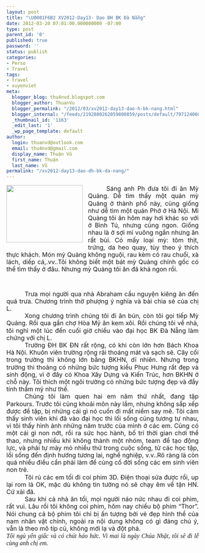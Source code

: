 ```yaml
---
layout: post
title: "\U0001F6B2 XV2012-Day13- Dạo ĐH BK Đà Nẵng"
date: 2012-03-20 07:01:00.000000000 -07:00
type: post
parent_id: '0'
published: true
password: ''
status: publish
categories:
- Perso
- Travel
tags:
- travel
- xuyenviet
meta:
  blogger_blog: thu4nvd.blogspot.com
  blogger_author: ThuanVu
  blogger_permalink: "/2012/03/xv2012-day13-dao-h-bk-nang.html"
  blogger_internal: "/feeds/2192800262059800859/posts/default/7971240601559968565"
  _thumbnail_id: '1163'
  _edit_last: '1'
  _wp_page_template: default
author:
  login: thuanvd@outlook.com
  email: thu4nvd@gmail.com
  display_name: Thuận Vũ
  first_name: Thuận
  last_name: Vũ
permalink: "/xv2012-day13-dao-dh-bk-da-nang/"
---
```

<div style="text-align: justify;"><!--[if gte mso 9]><xml> <o:OfficeDocumentSettings>  <o:RelyOnVML/>  <o:AllowPNG/> </o:OfficeDocumentSettings></xml><![endif]--><!--[if gte mso 9]><xml> <w:WordDocument>  <w:View>Normal</w:View>  <w:Zoom>0</w:Zoom>  <w:TrackMoves/>  <w:TrackFormatting/>  <w:PunctuationKerning/>  <w:ValidateAgainstSchemas/>  <w:SaveIfXMLInval>false</w:SaveIfXMLInvalid>  <w:IgnoreMixedContent>false</w:IgnoreMixedContent>  <w:AlwaysShowPlaceholderText>false</w:AlwaysShowPlaceholderText>  <w:DoNotPromoteQF/>  <w:LidThemeOther>EN-US</w:LidThemeOther>  <w:LidThemeAsian>X-NONE</w:LidThemeAsian>  <w:LidThemeComplexScript>X-NONE</w:LidThemeComplexScript>  <w:Compatibility>   <w:BreakWrappedTables/>   <w:SnapToGridInCell/>   <w:WrapTextWithPunct/>   <w:UseAsianBreakRules/>   <w:DontGrowAutofit/>   <w:SplitPgBreakAndParaMark/>   <w:DontVertAlignCellWithSp/>   <w:DontBreakConstrainedForcedTables/>   <w:DontVertAlignInTxbx/>   <w:Word11KerningPairs/>   <w:CachedColBalance/>   <w:UseFELayout/>  </w:Compatibility>  <m:mathPr>   <m:mathFont m:val="Cambria Math"/>   <m:brkBin m:val="before"/>   <m:brkBinSub m:val="--"/>   <m:smallFrac m:val="off"/>   <m:dispDef/>   <m:lMargin m:val="0"/>   <m:rMargin m:val="0"/>   <m:defJc m:val="centerGroup"/>   <m:wrapIndent m:val="1440"/>   <m:intLim m:val="subSup"/>   <m:naryLim m:val="undOvr"/>  </m:mathPr></w:WordDocument></xml><![endif]--><!--[if gte mso 9]><xml> <w:LatentStyles DefLockedState="false" DefUnhideWhenUsed="true"   DefSemiHidden="true" DefQFormat="false" DefPriority="99"   LatentStyleCount="267">  <w:LsdException Locked="false" Priority="0" SemiHidden="false"    UnhideWhenUsed="false" QFormat="true" Name="Normal"/>  <w:LsdException Locked="false" Priority="9" SemiHidden="false"    UnhideWhenUsed="false" QFormat="true" Name="heading 1"/>  <w:LsdException Locked="false" Priority="9" QFormat="true" Name="heading 2"/>  <w:LsdException Locked="false" Priority="9" QFormat="true" Name="heading 3"/>  <w:LsdException Locked="false" Priority="9" QFormat="true" Name="heading 4"/>  <w:LsdException Locked="false" Priority="9" QFormat="true" Name="heading 5"/>  <w:LsdException Locked="false" Priority="9" QFormat="true" Name="heading 6"/>  <w:LsdException Locked="false" Priority="9" QFormat="true" Name="heading 7"/>  <w:LsdException Locked="false" Priority="9" QFormat="true" Name="heading 8"/>  <w:LsdException Locked="false" Priority="9" QFormat="true" Name="heading 9"/>  <w:LsdException Locked="false" Priority="39" Name="toc 1"/>  <w:LsdException Locked="false" Priority="39" Name="toc 2"/>  <w:LsdException Locked="false" Priority="39" Name="toc 3"/>  <w:LsdException Locked="false" Priority="39" Name="toc 4"/>  <w:LsdException Locked="false" Priority="39" Name="toc 5"/>  <w:LsdException Locked="false" Priority="39" Name="toc 6"/>  <w:LsdException Locked="false" Priority="39" Name="toc 7"/>  <w:LsdException Locked="false" Priority="39" Name="toc 8"/>  <w:LsdException Locked="false" Priority="39" Name="toc 9"/>  <w:LsdException Locked="false" Priority="35" QFormat="true" Name="caption"/>  <w:LsdException Locked="false" Priority="10" SemiHidden="false"    UnhideWhenUsed="false" QFormat="true" Name="Title"/>  <w:LsdException Locked="false" Priority="1" Name="Default Paragraph Font"/>  <w:LsdException Locked="false" Priority="11" SemiHidden="false"    UnhideWhenUsed="false" QFormat="true" Name="Subtitle"/>  <w:LsdException Locked="false" Priority="22" SemiHidden="false"    UnhideWhenUsed="false" QFormat="true" Name="Strong"/>  <w:LsdException Locked="false" Priority="20" SemiHidden="false"    UnhideWhenUsed="false" QFormat="true" Name="Emphasis"/>  <w:LsdException Locked="false" Priority="59" SemiHidden="false"    UnhideWhenUsed="false" Name="Table Grid"/>  <w:LsdException Locked="false" UnhideWhenUsed="false" Name="Placeholder Text"/>  <w:LsdException Locked="false" Priority="1" SemiHidden="false"    UnhideWhenUsed="false" QFormat="true" Name="No Spacing"/>  <w:LsdException Locked="false" Priority="60" SemiHidden="false"    UnhideWhenUsed="false" Name="Light Shading"/>  <w:LsdException Locked="false" Priority="61" SemiHidden="false"    UnhideWhenUsed="false" Name="Light List"/>  <w:LsdException Locked="false" Priority="62" SemiHidden="false"    UnhideWhenUsed="false" Name="Light Grid"/>  <w:LsdException Locked="false" Priority="63" SemiHidden="false"    UnhideWhenUsed="false" Name="Medium Shading 1"/>  <w:LsdException Locked="false" Priority="64" SemiHidden="false"    UnhideWhenUsed="false" Name="Medium Shading 2"/>  <w:LsdException Locked="false" Priority="65" SemiHidden="false"    UnhideWhenUsed="false" Name="Medium List 1"/>  <w:LsdException Locked="false" Priority="66" SemiHidden="false"    UnhideWhenUsed="false" Name="Medium List 2"/>  <w:LsdException Locked="false" Priority="67" SemiHidden="false"    UnhideWhenUsed="false" Name="Medium Grid 1"/>  <w:LsdException Locked="false" Priority="68" SemiHidden="false"    UnhideWhenUsed="false" Name="Medium Grid 2"/>  <w:LsdException Locked="false" Priority="69" SemiHidden="false"    UnhideWhenUsed="false" Name="Medium Grid 3"/>  <w:LsdException Locked="false" Priority="70" SemiHidden="false"    UnhideWhenUsed="false" Name="Dark List"/>  <w:LsdException Locked="false" Priority="71" SemiHidden="false"    UnhideWhenUsed="false" Name="Colorful Shading"/>  <w:LsdException Locked="false" Priority="72" SemiHidden="false"    UnhideWhenUsed="false" Name="Colorful List"/>  <w:LsdException Locked="false" Priority="73" SemiHidden="false"    UnhideWhenUsed="false" Name="Colorful Grid"/>  <w:LsdException Locked="false" Priority="60" SemiHidden="false"    UnhideWhenUsed="false" Name="Light Shading Accent 1"/>  <w:LsdException Locked="false" Priority="61" SemiHidden="false"    UnhideWhenUsed="false" Name="Light List Accent 1"/>  <w:LsdException Locked="false" Priority="62" SemiHidden="false"    UnhideWhenUsed="false" Name="Light Grid Accent 1"/>  <w:LsdException Locked="false" Priority="63" SemiHidden="false"    UnhideWhenUsed="false" Name="Medium Shading 1 Accent 1"/>  <w:LsdException Locked="false" Priority="64" SemiHidden="false"    UnhideWhenUsed="false" Name="Medium Shading 2 Accent 1"/>  <w:LsdException Locked="false" Priority="65" SemiHidden="false"    UnhideWhenUsed="false" Name="Medium List 1 Accent 1"/>  <w:LsdException Locked="false" UnhideWhenUsed="false" Name="Revision"/>  <w:LsdException Locked="false" Priority="34" SemiHidden="false"    UnhideWhenUsed="false" QFormat="true" Name="List Paragraph"/>  <w:LsdException Locked="false" Priority="29" SemiHidden="false"    UnhideWhenUsed="false" QFormat="true" Name="Quote"/>  <w:LsdException Locked="false" Priority="30" SemiHidden="false"    UnhideWhenUsed="false" QFormat="true" Name="Intense Quote"/>  <w:LsdException Locked="false" Priority="66" SemiHidden="false"    UnhideWhenUsed="false" Name="Medium List 2 Accent 1"/>  <w:LsdException Locked="false" Priority="67" SemiHidden="false"    UnhideWhenUsed="false" Name="Medium Grid 1 Accent 1"/>  <w:LsdException Locked="false" Priority="68" SemiHidden="false"    UnhideWhenUsed="false" Name="Medium Grid 2 Accent 1"/>  <w:LsdException Locked="false" Priority="69" SemiHidden="false"    UnhideWhenUsed="false" Name="Medium Grid 3 Accent 1"/>  <w:LsdException Locked="false" Priority="70" SemiHidden="false"    UnhideWhenUsed="false" Name="Dark List Accent 1"/>  <w:LsdException Locked="false" Priority="71" SemiHidden="false"    UnhideWhenUsed="false" Name="Colorful Shading Accent 1"/>  <w:LsdException Locked="false" Priority="72" SemiHidden="false"    UnhideWhenUsed="false" Name="Colorful List Accent 1"/>  <w:LsdException Locked="false" Priority="73" SemiHidden="false"    UnhideWhenUsed="false" Name="Colorful Grid Accent 1"/>  <w:LsdException Locked="false" Priority="60" SemiHidden="false"    UnhideWhenUsed="false" Name="Light Shading Accent 2"/>  <w:LsdException Locked="false" Priority="61" SemiHidden="false"    UnhideWhenUsed="false" Name="Light List Accent 2"/>  <w:LsdException Locked="false" Priority="62" SemiHidden="false"    UnhideWhenUsed="false" Name="Light Grid Accent 2"/>  <w:LsdException Locked="false" Priority="63" SemiHidden="false"    UnhideWhenUsed="false" Name="Medium Shading 1 Accent 2"/>  <w:LsdException Locked="false" Priority="64" SemiHidden="false"    UnhideWhenUsed="false" Name="Medium Shading 2 Accent 2"/>  <w:LsdException Locked="false" Priority="65" SemiHidden="false"    UnhideWhenUsed="false" Name="Medium List 1 Accent 2"/>  <w:LsdException Locked="false" Priority="66" SemiHidden="false"    UnhideWhenUsed="false" Name="Medium List 2 Accent 2"/>  <w:LsdException Locked="false" Priority="67" SemiHidden="false"    UnhideWhenUsed="false" Name="Medium Grid 1 Accent 2"/>  <w:LsdException Locked="false" Priority="68" SemiHidden="false"    UnhideWhenUsed="false" Name="Medium Grid 2 Accent 2"/>  <w:LsdException Locked="false" Priority="69" SemiHidden="false"    UnhideWhenUsed="false" Name="Medium Grid 3 Accent 2"/>  <w:LsdException Locked="false" Priority="70" SemiHidden="false"    UnhideWhenUsed="false" Name="Dark List Accent 2"/>  <w:LsdException Locked="false" Priority="71" SemiHidden="false"    UnhideWhenUsed="false" Name="Colorful Shading Accent 2"/>  <w:LsdException Locked="false" Priority="72" SemiHidden="false"    UnhideWhenUsed="false" Name="Colorful List Accent 2"/>  <w:LsdException Locked="false" Priority="73" SemiHidden="false"    UnhideWhenUsed="false" Name="Colorful Grid Accent 2"/>  <w:LsdException Locked="false" Priority="60" SemiHidden="false"    UnhideWhenUsed="false" Name="Light Shading Accent 3"/>  <w:LsdException Locked="false" Priority="61" SemiHidden="false"    UnhideWhenUsed="false" Name="Light List Accent 3"/>  <w:LsdException Locked="false" Priority="62" SemiHidden="false"    UnhideWhenUsed="false" Name="Light Grid Accent 3"/>  <w:LsdException Locked="false" Priority="63" SemiHidden="false"    UnhideWhenUsed="false" Name="Medium Shading 1 Accent 3"/>  <w:LsdException Locked="false" Priority="64" SemiHidden="false"    UnhideWhenUsed="false" Name="Medium Shading 2 Accent 3"/>  <w:LsdException Locked="false" Priority="65" SemiHidden="false"    UnhideWhenUsed="false" Name="Medium List 1 Accent 3"/>  <w:LsdException Locked="false" Priority="66" SemiHidden="false"    UnhideWhenUsed="false" Name="Medium List 2 Accent 3"/>  <w:LsdException Locked="false" Priority="67" SemiHidden="false"    UnhideWhenUsed="false" Name="Medium Grid 1 Accent 3"/>  <w:LsdException Locked="false" Priority="68" SemiHidden="false"    UnhideWhenUsed="false" Name="Medium Grid 2 Accent 3"/>  <w:LsdException Locked="false" Priority="69" SemiHidden="false"    UnhideWhenUsed="false" Name="Medium Grid 3 Accent 3"/>  <w:LsdException Locked="false" Priority="70" SemiHidden="false"    UnhideWhenUsed="false" Name="Dark List Accent 3"/>  <w:LsdException Locked="false" Priority="71" SemiHidden="false"    UnhideWhenUsed="false" Name="Colorful Shading Accent 3"/>  <w:LsdException Locked="false" Priority="72" SemiHidden="false"    UnhideWhenUsed="false" Name="Colorful List Accent 3"/>  <w:LsdException Locked="false" Priority="73" SemiHidden="false"    UnhideWhenUsed="false" Name="Colorful Grid Accent 3"/>  <w:LsdException Locked="false" Priority="60" SemiHidden="false"    UnhideWhenUsed="false" Name="Light Shading Accent 4"/>  <w:LsdException Locked="false" Priority="61" SemiHidden="false"    UnhideWhenUsed="false" Name="Light List Accent 4"/>  <w:LsdException Locked="false" Priority="62" SemiHidden="false"    UnhideWhenUsed="false" Name="Light Grid Accent 4"/>  <w:LsdException Locked="false" Priority="63" SemiHidden="false"    UnhideWhenUsed="false" Name="Medium Shading 1 Accent 4"/>  <w:LsdException Locked="false" Priority="64" SemiHidden="false"    UnhideWhenUsed="false" Name="Medium Shading 2 Accent 4"/>  <w:LsdException Locked="false" Priority="65" SemiHidden="false"    UnhideWhenUsed="false" Name="Medium List 1 Accent 4"/>  <w:LsdException Locked="false" Priority="66" SemiHidden="false"    UnhideWhenUsed="false" Name="Medium List 2 Accent 4"/>  <w:LsdException Locked="false" Priority="67" SemiHidden="false"    UnhideWhenUsed="false" Name="Medium Grid 1 Accent 4"/>  <w:LsdException Locked="false" Priority="68" SemiHidden="false"    UnhideWhenUsed="false" Name="Medium Grid 2 Accent 4"/>  <w:LsdException Locked="false" Priority="69" SemiHidden="false"    UnhideWhenUsed="false" Name="Medium Grid 3 Accent 4"/>  <w:LsdException Locked="false" Priority="70" SemiHidden="false"    UnhideWhenUsed="false" Name="Dark List Accent 4"/>  <w:LsdException Locked="false" Priority="71" SemiHidden="false"    UnhideWhenUsed="false" Name="Colorful Shading Accent 4"/>  <w:LsdException Locked="false" Priority="72" SemiHidden="false"    UnhideWhenUsed="false" Name="Colorful List Accent 4"/>  <w:LsdException Locked="false" Priority="73" SemiHidden="false"    UnhideWhenUsed="false" Name="Colorful Grid Accent 4"/>  <w:LsdException Locked="false" Priority="60" SemiHidden="false"    UnhideWhenUsed="false" Name="Light Shading Accent 5"/>  <w:LsdException Locked="false" Priority="61" SemiHidden="false"    UnhideWhenUsed="false" Name="Light List Accent 5"/>  <w:LsdException Locked="false" Priority="62" SemiHidden="false"    UnhideWhenUsed="false" Name="Light Grid Accent 5"/>  <w:LsdException Locked="false" Priority="63" SemiHidden="false"    UnhideWhenUsed="false" Name="Medium Shading 1 Accent 5"/>  <w:LsdException Locked="false" Priority="64" SemiHidden="false"    UnhideWhenUsed="false" Name="Medium Shading 2 Accent 5"/>  <w:LsdException Locked="false" Priority="65" SemiHidden="false"    UnhideWhenUsed="false" Name="Medium List 1 Accent 5"/>  <w:LsdException Locked="false" Priority="66" SemiHidden="false"    UnhideWhenUsed="false" Name="Medium List 2 Accent 5"/>  <w:LsdException Locked="false" Priority="67" SemiHidden="false"    UnhideWhenUsed="false" Name="Medium Grid 1 Accent 5"/>  <w:LsdException Locked="false" Priority="68" SemiHidden="false"    UnhideWhenUsed="false" Name="Medium Grid 2 Accent 5"/>  <w:LsdException Locked="false" Priority="69" SemiHidden="false"    UnhideWhenUsed="false" Name="Medium Grid 3 Accent 5"/>  <w:LsdException Locked="false" Priority="70" SemiHidden="false"    UnhideWhenUsed="false" Name="Dark List Accent 5"/>  <w:LsdException Locked="false" Priority="71" SemiHidden="false"    UnhideWhenUsed="false" Name="Colorful Shading Accent 5"/>  <w:LsdException Locked="false" Priority="72" SemiHidden="false"    UnhideWhenUsed="false" Name="Colorful List Accent 5"/>  <w:LsdException Locked="false" Priority="73" SemiHidden="false"    UnhideWhenUsed="false" Name="Colorful Grid Accent 5"/>  <w:LsdException Locked="false" Priority="60" SemiHidden="false"    UnhideWhenUsed="false" Name="Light Shading Accent 6"/>  <w:LsdException Locked="false" Priority="61" SemiHidden="false"    UnhideWhenUsed="false" Name="Light List Accent 6"/>  <w:LsdException Locked="false" Priority="62" SemiHidden="false"    UnhideWhenUsed="false" Name="Light Grid Accent 6"/>  <w:LsdException Locked="false" Priority="63" SemiHidden="false"    UnhideWhenUsed="false" Name="Medium Shading 1 Accent 6"/>  <w:LsdException Locked="false" Priority="64" SemiHidden="false"    UnhideWhenUsed="false" Name="Medium Shading 2 Accent 6"/>  <w:LsdException Locked="false" Priority="65" SemiHidden="false"    UnhideWhenUsed="false" Name="Medium List 1 Accent 6"/>  <w:LsdException Locked="false" Priority="66" SemiHidden="false"    UnhideWhenUsed="false" Name="Medium List 2 Accent 6"/>  <w:LsdException Locked="false" Priority="67" SemiHidden="false"    UnhideWhenUsed="false" Name="Medium Grid 1 Accent 6"/>  <w:LsdException Locked="false" Priority="68" SemiHidden="false"    UnhideWhenUsed="false" Name="Medium Grid 2 Accent 6"/>  <w:LsdException Locked="false" Priority="69" SemiHidden="false"    UnhideWhenUsed="false" Name="Medium Grid 3 Accent 6"/>  <w:LsdException Locked="false" Priority="70" SemiHidden="false"    UnhideWhenUsed="false" Name="Dark List Accent 6"/>  <w:LsdException Locked="false" Priority="71" SemiHidden="false"    UnhideWhenUsed="false" Name="Colorful Shading Accent 6"/>  <w:LsdException Locked="false" Priority="72" SemiHidden="false"    UnhideWhenUsed="false" Name="Colorful List Accent 6"/>  <w:LsdException Locked="false" Priority="73" SemiHidden="false"    UnhideWhenUsed="false" Name="Colorful Grid Accent 6"/>  <w:LsdException Locked="false" Priority="19" SemiHidden="false"    UnhideWhenUsed="false" QFormat="true" Name="Subtle Emphasis"/>  <w:LsdException Locked="false" Priority="21" SemiHidden="false"    UnhideWhenUsed="false" QFormat="true" Name="Intense Emphasis"/>  <w:LsdException Locked="false" Priority="31" SemiHidden="false"    UnhideWhenUsed="false" QFormat="true" Name="Subtle Reference"/>  <w:LsdException Locked="false" Priority="32" SemiHidden="false"    UnhideWhenUsed="false" QFormat="true" Name="Intense Reference"/>  <w:LsdException Locked="false" Priority="33" SemiHidden="false"    UnhideWhenUsed="false" QFormat="true" Name="Book Title"/>  <w:LsdException Locked="false" Priority="37" Name="Bibliography"/>  <w:LsdException Locked="false" Priority="39" QFormat="true" Name="TOC Heading"/> </w:LatentStyles></xml><![endif]--><!--[if gte mso 10]><![endif]--> </div>
<div style="clear: both; text-align: center;"><a href="http://thuanvu.me/wp-content/uploads/2012/03/image005.jpg" style="clear: left; float: left; margin-bottom: 1em; margin-right: 1em;"><img border="0" height="150" src="{{ site.baseurl }}/assets/2012/03/image005-300x225.jpg" width="200" /></a></div>
<div style="text-align: justify; text-indent: 0.5in;"><span style="font-size: 12.0pt; line-height: 120%; mso-ascii-font-family: &quot;Times New Roman&quot;; mso-bidi-font-family: &quot;Times New Roman&quot;; mso-hansi-font-family: &quot;Times New Roman&quot;;">Sáng anh Ph đưa tôi đi ăn Mỳ Quảng. Dễ tìm thấy một quán mỳ Quảng ở thành phố này, cũng giống như dễ tìm một quán Phở ở Hà Nội. Mì Quảng tôi ăn hôm nay hơi khác so với ở Bình Tú, nhưng cũng ngon. Giống nhau là ở sợi mì vuông ngắn nhưng ăn rất bùi. Có mấy loại mỳ: tôm thịt, trứng, da heo quay, tùy theo ý thích thực khách. Món mỳ Quảng không nguội, rau kèm có rau chuối, xà lách, diếp cá,.vv..Tôi không biết một bát mỳ Quảng chính gốc có thể tìm thấy ở đâu. Nhưng mỳ Quảng tôi ăn đã khá ngon rồi.</span></div>
<div style="text-align: justify; text-indent: 0.5in;"><span style="font-size: 12pt; line-height: 120%;"></span></div>
<p><a name="more"></a><br /> 
<div style="text-align: justify; text-indent: 0.5in;"><span style="font-size: 12.0pt; line-height: 120%; mso-ascii-font-family: &quot;Times New Roman&quot;; mso-bidi-font-family: &quot;Times New Roman&quot;; mso-hansi-font-family: &quot;Times New Roman&quot;;">Trưa mọi người qua nhà Abraham cầu nguyện kiêng ăn đến quá trưa. Chương trình thờ phượng ý nghĩa và bài chia sẻ của chị L. </span></div>
<div style="text-align: justify; text-indent: 0.5in;"><span style="font-size: 12.0pt; line-height: 120%; mso-ascii-font-family: &quot;Times New Roman&quot;; mso-bidi-font-family: &quot;Times New Roman&quot;; mso-hansi-font-family: &quot;Times New Roman&quot;;">Xong chương trình chúng tôi đi ăn bún, còn tôi gọi tiếp Mỳ Quảng. Rồi qua gần chợ Hòa Mỹ ăn kem xôi. Rồi chúng tôi về nhà, tôi nghỉ một lúc đến cuối giờ chiều vào đại học BK Đà Nẵng làm chứng với chị L.</span></div>
<div style="text-align: justify; text-indent: 0.5in;"><span style="font-size: 12.0pt; line-height: 120%; mso-ascii-font-family: &quot;Times New Roman&quot;; mso-bidi-font-family: &quot;Times New Roman&quot;; mso-hansi-font-family: &quot;Times New Roman&quot;;">Trường ĐH BK ĐN rất rộng, có khi còn lớn hơn Bách Khoa Hà Nội. Khuôn viên trường rộng rãi thoáng mát và sạch sẽ. Cây cối trong trường thì không lớn bằng BKHN, dĩ nhiên. Nhưng trong trường thi thoảng có những bức tượng kiểu Phục Hưng rất đẹp và sinh động, vì ở đây có Khoa Xây Dựng và Kiến Trúc, hơn BKHN ở chỗ này. Tôi thích một ngôi trường có những bức tượng đẹp và đầy tính thẩm mỹ như thế. </span></div>
<div style="text-align: justify; text-indent: 0.5in;"><span style="font-size: 12.0pt; line-height: 120%; mso-ascii-font-family: &quot;Times New Roman&quot;; mso-bidi-font-family: &quot;Times New Roman&quot;; mso-hansi-font-family: &quot;Times New Roman&quot;;">Chúng tôi làm quen hai em năm thứ nhất, đang tập Parkours. Trước tôi cũng khoái môn này lắm, nhưng không sắp xếp được để tập, bị những cái gì nó cuốn đi mất niềm say mê. Tôi cảm thấy sinh viên khi đã vào đại học thì lối sống cũng tương tự nhau, vì tôi thấy hình ảnh những năm trước của mình ở các em. Cũng có một cái gì non nớt, rồi ra sức học hành, bố trí thời gian chơi thể thao, nhưng nhiều khi không thành một nhóm, team để tạo động lực, và phải tự mày mò nhiều thứ trong cuộc sống, từ các học tập, lối sống đến định hướng tương lai, nghề nghiệp, v.v..Rõ ràng là còn quá nhiều điều cần phải làm để củng cố đời sống các em sinh viên non trẻ. </span></div>
<div style="text-align: justify; text-indent: 0.5in;"><span style="font-size: 12.0pt; line-height: 120%; mso-ascii-font-family: &quot;Times New Roman&quot;; mso-bidi-font-family: &quot;Times New Roman&quot;; mso-hansi-font-family: &quot;Times New Roman&quot;;">Tôi rủ các em tối đi coi phim 3D. Điện thoại sửa được rồi, up lại rom là OK, mặc dù không tin tưởng nó sẽ chạy êm về tận HN. Cứ xài đã.</span></div>
<div style="text-align: justify; text-indent: 0.5in;"><span style="font-size: 12.0pt; line-height: 120%; mso-ascii-font-family: &quot;Times New Roman&quot;; mso-bidi-font-family: &quot;Times New Roman&quot;; mso-hansi-font-family: &quot;Times New Roman&quot;;">Sau khi cả nhà ăn tối, mọi người náo nức nhau đi coi phim, rất vui. Lâu rồi tôi không coi phim, hôm nay chiếu bộ phim “Thor”. Nói chung cả bộ phim tôi chỉ bị ấn tượng bởi vẻ đẹp hình thể của nam nhân vật chính, ngoài ra nội dung không có gì đáng chú ý, vẫn là theo mô típ cũ, không mới lạ và đột phá.&nbsp;</span></div>
<div style="text-align: justify; text-indent: 0.5in;"></div>
<div style="text-align: justify;"><i><span style="font-family: &quot;Times New Roman&quot;,&quot;serif&quot;; font-size: 12.0pt; line-height: 120%; mso-ansi-language: EN-US; mso-bidi-language: EN-US; mso-fareast-font-family: &quot;Times New Roman&quot;; mso-fareast-language: EN-US; mso-fareast-theme-font: minor-fareast;">Tôi ngủ yên giấc và có chút háo hức. Vì mai là ngày Chúa Nhật, tôi sẽ đi lễ cùng anh chị em.</span></i></div>
